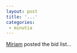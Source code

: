 ```yaml
---
layout: post
title: '...'
categories:
 - minutia
---
```


<a href="miriam/">Miriam</a> posted the bid list...

